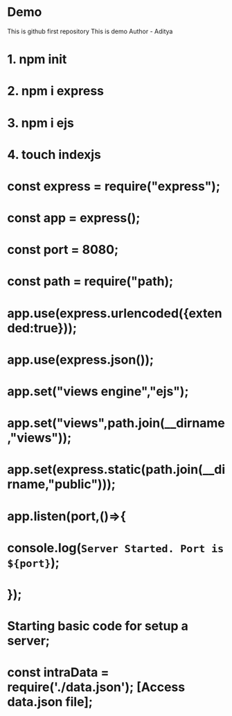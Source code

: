 # Demo
This is github first repository
This is demo
Author - Aditya

# 1. npm init
# 2. npm i express
# 3. npm i ejs
# 4. touch indexjs



# const express = require("express");
# const app = express();
# const port = 8080;
# const path = require("path);

# app.use(express.urlencoded({extended:true}));
# app.use(express.json());

# app.set("views engine","ejs");
# app.set("views",path.join(__dirname,"views"));
# app.set(express.static(path.join(__dirname,"public")));
# app.listen(port,()=>{
#   console.log(`Server Started. Port is ${port}`);
# });

# Starting basic code for setup a server;

# const intraData = require('./data.json'); [Access data.json file];
